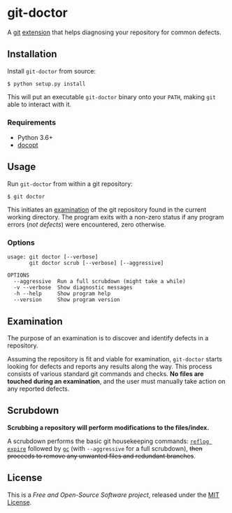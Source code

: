 # git-doctor

A [git](https://git-scm.com) [extension](https://www.atlassian.com/git/articles/extending-git) that helps diagnosing your repository for common defects.

## Installation

Install `git-doctor` from source:

```console
$ python setup.py install
```

This will put an executable `git-doctor` binary onto your `PATH`, making `git` able to interact with it.

### Requirements

- Python 3.6+
- [docopt](https://github.com/docopt/docopt)

## Usage

Run `git-doctor` from within a git repository:

```console
$ git doctor
```

This initiates an [examination](#examination) of the git repository found in the current working directory. The program exits with a non-zero status if any program errors (*not defects*) were encountered, zero otherwise.

### Options

```console
usage: git doctor [--verbose]
       git doctor scrub [--verbose] [--aggressive]

OPTIONS
  --aggressive  Run a full scrubdown (might take a while)
  -v --verbose  Show diagnostic messages
  -h --help     Show program help
  --version     Show program version
```

## Examination

The purpose of an examination is to discover and identify defects in a repository.

Assuming the repository is fit and viable for examination, `git-doctor` starts looking for defects and reports any results along the way. This process consists of various standard git commands and checks. **No files are touched during an examination**, and the user must manually take action on any reported defects.

## Scrubdown

**Scrubbing a repository will perform modifications to the files/index.**

A scrubdown performs the basic git housekeeping commands: [`reflog expire`](https://git-scm.com/docs/git-reflog) followed by [`gc`](https://git-scm.com/docs/git-gc) (with `--aggressive` for a full scrubdown), ~~then proceeds to remove any unwanted files and redundant branches~~.

## License

This is a *Free and Open-Source Software project*, released under the [MIT License](LICENSE).
